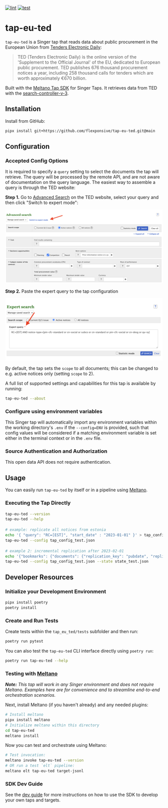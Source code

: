 [![lint](https://github.com/flexponsive/tap-eu-ted/actions/workflows/lint.yml/badge.svg)](https://github.com/flexponsive/tap-eu-ted/actions/workflows/lint.yml)
[![test](https://github.com/flexponsive/tap-eu-ted/actions/workflows/test.yml/badge.svg)](https://github.com/flexponsive/tap-eu-ted/actions/workflows/test.yml)

# tap-eu-ted

`tap-eu-ted` is a Singer tap that reads data about public procurement in the European Union from [Tenders Electronic Daily](https://ted.europa.eu/TED/main/HomePage.do):

> TED (Tenders Electronic Daily) is the online version of the 'Supplement to the Official Journal' of the EU, dedicated to European public procurement.
> TED publishes 676 thousand procurement notices a year, including 258 thousand calls for tenders which are worth approximately €670 billion.

Built with the [Meltano Tap SDK](https://sdk.meltano.com) for Singer Taps. It retrieves data from TED with the [search-controller-v-3](https://ted.europa.eu/api/swagger-ui.html#/search-controller-v-3/searchPostUsingPOST_2).


## Installation


Install from GitHub:

```bash
pipx install git+https://github.com/flexponsive/tap-eu-ted.git@main
```

## Configuration

### Accepted Config Options

It is required to specify a `query` setting to select the documents the tap will retrieve. The query will be processed by the remote API, and are not aware of documentation on the query language. The easiest way to assemble a query is through the TED website:

**Step 1.** Go to [Advanced Search](https://ted.europa.eu/TED/search/search.do) on the TED website, select your query and then click "Switch to expert mode":

![./ted_search_1.png](./ted_search_1.png)

**Step 2.** Paste the expert query to the tap configuration

![./ted_search_2.png](./ted_search_2.png)

By default, the tap sets the `scope` to all documents; this can be changed to e.g. active notices only (setting `scope` to 2).

A full list of supported settings and capabilities for this
tap is available by running:

```bash
tap-eu-ted --about
```

### Configure using environment variables

This Singer tap will automatically import any environment variables within the working directory's
`.env` if the `--config=ENV` is provided, such that config values will be considered if a matching
environment variable is set either in the terminal context or in the `.env` file.

### Source Authentication and Authorization

This open data API does not require authentication.

## Usage

You can easily run `tap-eu-ted` by itself or in a pipeline using [Meltano](https://meltano.com/).

### Executing the Tap Directly

```bash
tap-eu-ted --version
tap-eu-ted --help

# example: replicate all notices from estonia
echo '{ "query": "RC=[EST]", "start_date" : "2023-01-01" }' > tap_config_test.json
tap-eu-ted --config tap_config_test.json

# example 2: incremental replication after 2023-02-01
echo '{"bookmarks": {"documents": {"replication_key": "pubdate", "replication_key_value": "2023-02-01"}}}' > state_test.json
tap-eu-ted --config tap_config_test.json --state state_test.json
```

## Developer Resources



### Initialize your Development Environment

```bash
pipx install poetry
poetry install
```

### Create and Run Tests

Create tests within the `tap_eu_ted/tests` subfolder and
  then run:

```bash
poetry run pytest
```

You can also test the `tap-eu-ted` CLI interface directly using `poetry run`:

```bash
poetry run tap-eu-ted --help
```

### Testing with [Meltano](https://www.meltano.com)

_**Note:** This tap will work in any Singer environment and does not require Meltano.
Examples here are for convenience and to streamline end-to-end orchestration scenarios._

<!--
Developer TODO:
Your project comes with a custom `meltano.yml` project file already created. Open the `meltano.yml` and follow any "TODO" items listed in
the file.
-->

Next, install Meltano (if you haven't already) and any needed plugins:

```bash
# Install meltano
pipx install meltano
# Initialize meltano within this directory
cd tap-eu-ted
meltano install
```

Now you can test and orchestrate using Meltano:

```bash
# Test invocation:
meltano invoke tap-eu-ted --version
# OR run a test `elt` pipeline:
meltano elt tap-eu-ted target-jsonl
```

### SDK Dev Guide

See the [dev guide](https://sdk.meltano.com/en/latest/dev_guide.html) for more instructions on how to use the SDK to
develop your own taps and targets.
